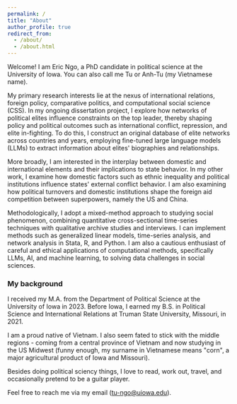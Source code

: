 ```yaml
---
permalink: /
title: "About"
author_profile: true
redirect_from: 
  - /about/
  - /about.html
---
```


Welcome! I am Eric Ngo, a PhD candidate in political science at the University of Iowa. You can also call me Tu or Anh-Tu (my Vietnamese name).

My primary research interests lie at the nexus of international relations, foreign policy, comparative politics, and computational social science (CSS). In my ongoing dissertation project, I explore how networks of political elites influence constraints on the top leader, thereby shaping policy and political outcomes such as international conflict, repression, and elite in-fighting. To do this, I construct an original database of elite networks across countries and years, employing fine-tuned large language models (LLMs) to extract information about elites' biographies and relationships.

More broadly, I am interested in the interplay between domestic and international elements and their implications to state behavior. In my other work, I examine how domestic factors such as ethnic inequality and political institutions influence states' external conflict behavior. I am also examining how political turnovers and domestic institutions shape the foreign aid competition between superpowers, namely the US and China.

Methodologically, I adopt a mixed-method approach to studying social phenomenon, combining quantitative cross-sectional time-series techniques with qualitative archive studies and interviews. I can implement methods such as generalized linear models, time-series analysis, and network analysis in Stata, R, and Python. I am also a cautious enthusiast of careful and ethical applications of computational methods, specifically LLMs, AI, and machine learning, to solving data challenges in social sciences.

### My background

I received my M.A. from the Department of Political Science at the University of Iowa in 2023. Before Iowa, I earned my B.S. in Political Science and International Relations at Truman State University, Missouri, in 2021.

I am a proud native of Vietnam. I also seem fated to stick with the middle regions - coming from a central province of Vietnam and now studying in the US Midwest (funny enough, my surname in Vietnamese means "corn", a major agricultural product of Iowa and Missouri). 

Besides doing political sciency things, I love to read, work out, travel, and occasionally pretend to be a guitar player.

Feel free to reach me via my email ([tu-ngo@uiowa.edu](tu-ngo@uiowa.edu)).
